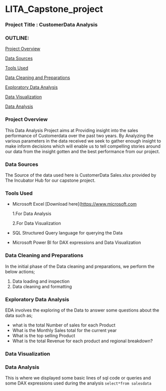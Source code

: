   # LITA_Capstone_project

### Project Title : CustomerData Analysis
 
### OUTLINE:

[Project Overview](#project-overview)

[Data Sources](#data-sources)

 
[Tools Used](#tools-used)


[Data Cleaning and Preparations](#data-cleaning-preparation)


[Exploratory Data Analysis](#exploratory-data-analysis)


[Data Visualization](#data-visualization)

[Data Analysis](#data-analysis)


### Project Overview
This Data Analysis Project aims at Providing insight into the sales performance of Customerdata over the past two years.
By Analyzing the various parameters in the data received we seek to gather enough insight to make inform decisions which will enable us to tell compelling stories around our data from the insight gotten and the best performance from our project.


### Data Sources 
The Source of the data used here is CustomerData Sales.xlsx provided by The Incubator Hub for our capstone project. 


### Tools Used
- Microsoft Excel [Download here](https://www.microsoft.com
  
  1.For Data Analysis
 
  2.For Data Visualization

- SQL Structured Query language for querying the Data 
- Microsoft Power BI for DAX expressions and Data Visualization

### Data Cleaning and Preparations
In the initial phase of the Data cleaning and preparations, we perform the below actions;
1. Data loading and inspection
2. Data cleaning and formatting

### Exploratory Data Analysis
 EDA involves the exploring of the Data to answer some questions about the data such as;
 - what is the total Number of sales for each Product
 - What is the Monthly Sales total for the current year
 - What is the top selling Product
 - What is the total Revenue for each product and regional breakdown?

### Data Visualization









### Data Analysis
This is where we displayed some basic lines of sql code or queries and some DAX expressions used during the analysis
```select*from salesdata```







